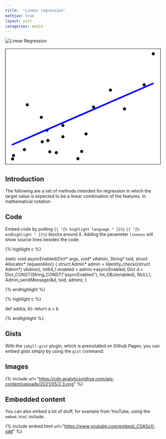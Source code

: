 ```yaml
---
title:  "Linear regression"
mathjax: true
layout: post
categories: media
---
```


![Linear Regression](https://cdn.analyticsvidhya.com/wp-content/uploads/2021/05/2.3.png)

![Linear Regression](../assets/linear_regression.PNG)


## Introduction

The following are a set of methods intended for regression in which the target value is expected to be a linear combination of the features. In mathematical notation

## Code

Embed code by putting `{{ "{% highlight language " }}%}` `{{ "{% endhighlight " }}%}` blocks around it. Adding the parameter `linenos` will show source lines besides the code.

{% highlight c %}

static void asyncEnabled(Dict* args, void* vAdmin, String* txid, struct Allocator* requestAlloc)
{
    struct Admin* admin = Identity_check((struct Admin*) vAdmin);
    int64_t enabled = admin->asyncEnabled;
    Dict d = Dict_CONST(String_CONST("asyncEnabled"), Int_OBJ(enabled), NULL);
    Admin_sendMessage(&d, txid, admin);
}

{% endhighlight %}

{% highlight c %}

def add{a, b}:
    return a + b
    
{% endlighlight %}

## Gists

With the `jekyll-gist` plugin, which is preinstalled on Github Pages, you can embed gists simply by using the `gist` command:

<script src="https://gist.github.com/5555251.js?file=gist.md"></script>

## Images

{% include url="https://cdn.analyticsvidhya.com/wp-content/uploads/2021/05/2.3.png" %}

## Embedded content

You can also embed a lot of stuff, for example from YouTube, using the `embed.html` include.

{% include embed.html url="https://www.youtube.com/embed/_C0A5zX-iqM" %}
